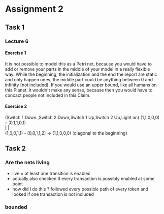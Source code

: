 # Assignment 2

## Task 1

### Lecture 6

#### Exercise 1

It is not possible to model this as a Petri net, because you would have to add or remove your parts in the middle of your model in a really flexible way.
While the beginning, the initialization and the end the report are static and only happen ones, the middle part could be anything between 0 and infinity (not included).
If you would use an upper bound, like all humans on this Planet, it wouldn't make any sense, because then you would have to concact people not included in this Claim.  

#### Exercise 2

(Switch 1 Down ,Switch 2 Down,Switch 1 Up,Switch 2 Up,Light on)
(1,1,0,0,0) - (0,1,1,0,1)  
    |              |  
(1,0,0,1,1) - (0,0,1,1,2) -> (1,1,0,0,0) (diagonal to the beginning)
## Task 2

### Are the nets living

- ĺive = at least one transition is enabled
- actually also checked if every transaction is possibly enabled at some point
- how did I do this ? followed every possible path of every token and looked if one transaction is not included

### bounded
